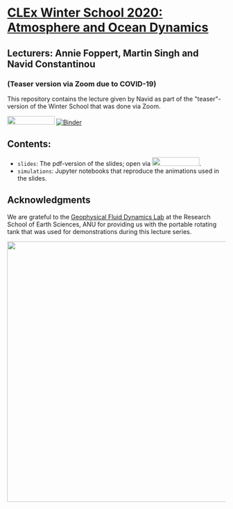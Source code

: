 # [CLEx Winter School 2020: Atmosphere and Ocean Dynamics](https://climateextremes.org.au/clex-virtual-winter-school-2020/)
## Lecturers: Annie Foppert, Martin Singh and Navid Constantinou

### (Teaser version via Zoom due to COVID-19)

This repository contains the lecture given by Navid as part of the "teaser"-version of the Winter School that was done via Zoom.

<a href="https://nbviewer.jupyter.org/github/navidcy/CLExWinterSchool2020/tree/master/simulations/" 
   target="_parent"><img src="https://raw.githubusercontent.com/jupyter/design/master/logos/Badges/nbviewer_badge.png" 
      width="109" height="20"></a> [![Binder](https://mybinder.org/badge_logo.svg)](https://mybinder.org/v2/gh/navidcy/CLExWinterSchool2020/master)

## Contents:

- `slides`: The pdf-version of the slides; open via <a href="https://nbviewer.jupyter.org/github/navidcy/CLExWinterSchool2020/blob/master/slides/NavidSlides.pdf" 
   target="_parent"><img src="https://raw.githubusercontent.com/jupyter/design/master/logos/Badges/nbviewer_badge.png" width="109" height="20"></a>.
- `simulations`: Jupyter notebooks that reproduce the animations used in the slides.


## Acknowledgments

We are grateful to the [Geophysical Fluid Dynamics Lab](http://rses.anu.edu.au/research/groups/climate-and-fluid-physics/flow-visualisation-videos---fluidsin4k) at the Research School of Earth Sciences, ANU for providing us with the portable rotating tank that was used for demonstrations during this lecture series.

<img src="http://climateextremes.org.au/wp-content/uploads/2018/03/CE-ARC-logo-lockup-1000.png" width=600>
